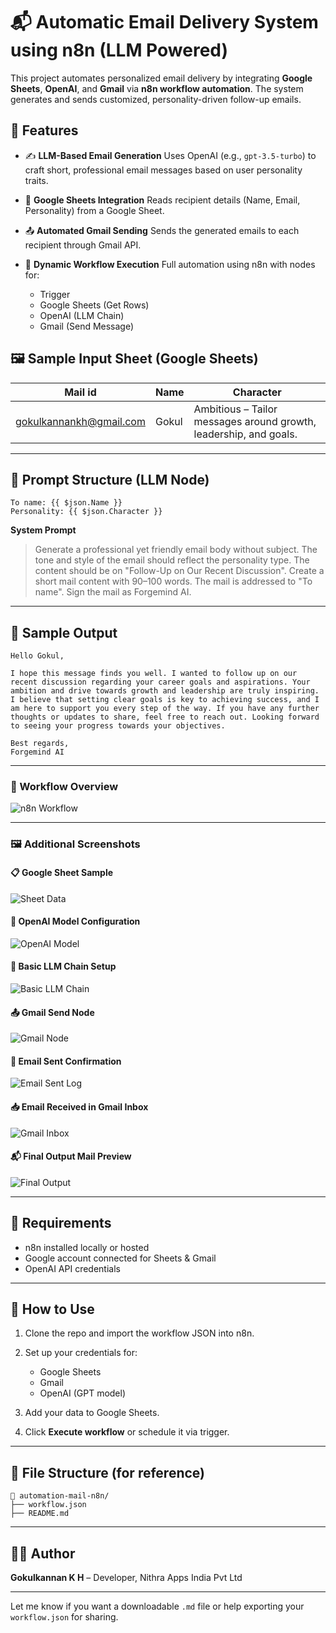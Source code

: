 # 📬 Automatic Email Delivery System using n8n (LLM Powered)

This project automates personalized email delivery by integrating **Google Sheets**, **OpenAI**, and **Gmail** via **n8n workflow automation**. The system generates and sends customized, personality-driven follow-up emails.

## 🔧 Features

* ✍️ **LLM-Based Email Generation**
  Uses OpenAI (e.g., `gpt-3.5-turbo`) to craft short, professional email messages based on user personality traits.

* 📑 **Google Sheets Integration**
  Reads recipient details (Name, Email, Personality) from a Google Sheet.

* 📤 **Automated Gmail Sending**
  Sends the generated emails to each recipient through Gmail API.

* 🔗 **Dynamic Workflow Execution**
  Full automation using n8n with nodes for:

  * Trigger
  * Google Sheets (Get Rows)
  * OpenAI (LLM Chain)
  * Gmail (Send Message)


## 🖼️ Sample Input Sheet (Google Sheets)

| Mail id                                                   | Name  | Character                                                         |
| --------------------------------------------------------- | ----- | ----------------------------------------------------------------- |
| [gokulkannankh@gmail.com](mailto:gokulkannankh@gmail.com) | Gokul | Ambitious – Tailor messages around growth, leadership, and goals. |

---

## 🧠 Prompt Structure (LLM Node)

```
To name: {{ $json.Name }}
Personality: {{ $json.Character }}
```

**System Prompt**

> Generate a professional yet friendly email body without subject. The tone and style of the email should reflect the personality type. The content should be on "Follow-Up on Our Recent Discussion". Create a short mail content with 90–100 words. The mail is addressed to "To name". Sign the mail as Forgemind AI.

---

## 📨 Sample Output

```text
Hello Gokul,

I hope this message finds you well. I wanted to follow up on our recent discussion regarding your career goals and aspirations. Your ambition and drive towards growth and leadership are truly inspiring. I believe that setting clear goals is key to achieving success, and I am here to support you every step of the way. If you have any further thoughts or updates to share, feel free to reach out. Looking forward to seeing your progress towards your objectives.

Best regards,  
Forgemind AI
```

---

### 🔄 Workflow Overview

![n8n Workflow](images/n8n-workflow.webp)

---

### 🖼️ Additional Screenshots

#### 📋 Google Sheet Sample

![Sheet Data](images/sheet-data.webp)

#### 🧠 OpenAI Model Configuration

![OpenAI Model](images/openai-model.webp)

#### 🧩 Basic LLM Chain Setup

![Basic LLM Chain](images/llm-chain.webp)

#### 📤 Gmail Send Node

![Gmail Node](images/gmail-sent.webp)

#### 📨 Email Sent Confirmation

![Email Sent Log](images/email-sent-confirmation.webp)

#### 📥 Email Received in Gmail Inbox

![Gmail Inbox](images/gmail-received.webp)

#### 📬 Final Output Mail Preview

![Final Output](images/final-output.webp)

---

## 🧪 Requirements

* n8n installed locally or hosted
* Google account connected for Sheets & Gmail
* OpenAI API credentials

---

## 🚀 How to Use

1. Clone the repo and import the workflow JSON into n8n.
2. Set up your credentials for:

   * Google Sheets
   * Gmail
   * OpenAI (GPT model)
3. Add your data to Google Sheets.
4. Click **Execute workflow** or schedule it via trigger.

---

## 📂 File Structure (for reference)

```
📁 automation-mail-n8n/
├── workflow.json
├── README.md
```

---

## 🧑‍💻 Author

**Gokulkannan K H** – Developer, Nithra Apps India Pvt Ltd

---

Let me know if you want a downloadable `.md` file or help exporting your `workflow.json` for sharing.
